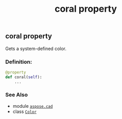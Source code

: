 ﻿---
title: coral property
second_title: Aspose.CAD for Python via .NET API References
description: 
type: docs
weight: 320
url: /python-net/aspose.cad/color/coral/
is_root: false
---

## coral property


Gets a system-defined color.
### Definition:
```python
@property
def coral(self):
    ...
```

### See Also
* module [`aspose.cad`](../../)
* class [`Color`](/cad/python-net/aspose.cad/color)
